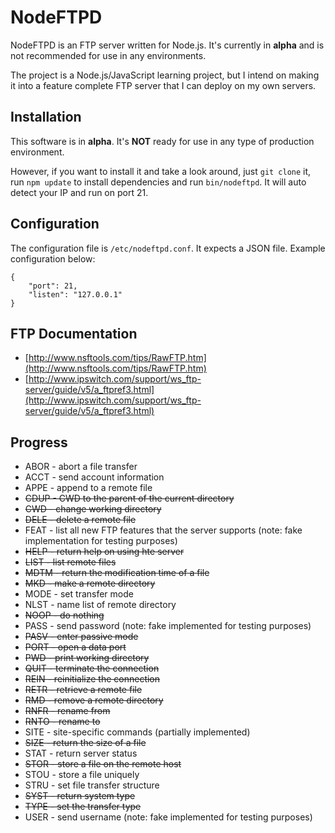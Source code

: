 NodeFTPD
========

NodeFTPD is an FTP server written for Node.js. It's currently in **alpha** and is not recommended for use in any environments.

The project is a Node.js/JavaScript learning project, but I intend on making it into a feature complete FTP server that I can deploy on my own servers.

Installation
------------

This software is in **alpha**. It's **NOT** ready for use in any type of production environment.

However, if you want to install it and take a look around, just `git clone` it, run `npm update` to install dependencies and run `bin/nodeftpd`. It will auto detect your IP and run on port 21.

Configuration
-------------

The configuration file is `/etc/nodeftpd.conf`. It expects a JSON file. Example configuration below:

```
{
    "port": 21,
    "listen": "127.0.0.1"
}
```

FTP Documentation
-----------------

* [http://www.nsftools.com/tips/RawFTP.htm](http://www.nsftools.com/tips/RawFTP.htm)
* [http://www.ipswitch.com/support/ws_ftp-server/guide/v5/a_ftpref3.html](http://www.ipswitch.com/support/ws_ftp-server/guide/v5/a_ftpref3.html)

Progress
--------

* ABOR - abort a file transfer
* ACCT - send account information
* APPE - append to a remote file
* ~~CDUP - CWD to the parent of the current directory~~
* ~~CWD - change working directory~~
* ~~DELE - delete a remote file~~
* FEAT - list all new FTP features that the server supports (note: fake implementation for testing purposes)
* ~~HELP - return help on using hte server~~
* ~~LIST - list remote files~~
* ~~MDTM - return the modification time of a file~~
* ~~MKD - make a remote directory~~
* MODE - set transfer mode
* NLST - name list of remote directory
* ~~NOOP - do nothing~~
* PASS - send password (note: fake implemented for testing purposes)
* ~~PASV - enter passive mode~~
* ~~PORT - open a data port~~
* ~~PWD - print working directory~~
* ~~QUIT - terminate the connection~~
* ~~REIN - reinitialize the connection~~
* ~~RETR - retrieve a remote file~~
* ~~RMD - remove a remote directory~~
* ~~RNFR - rename from~~
* ~~RNTO - rename to~~
* SITE - site-specific commands (partially implemented)
* ~~SIZE - return the size of a file~~
* STAT - return server status
* ~~STOR - store a file on the remote host~~
* STOU - store a file uniquely
* STRU - set file transfer structure
* ~~SYST - return system type~~
* ~~TYPE - set the transfer type~~
* USER - send username (note: fake implemented for testing purposes)
